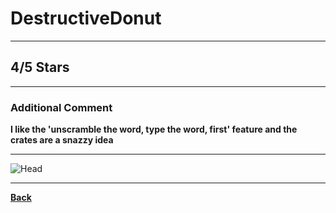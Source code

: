 # DestructiveDonut

***

## 4/5 Stars

***

### Additional Comment
**I like the 'unscramble the word, type the word, first' feature and the crates are a snazzy idea**

***

![Head](http://cravatar.eu/helmhead/DestructiveDonut/200.png)

***

**[Back](https://github.com/ViperRage/CakeRage/blob/master/Interviews.md)**
